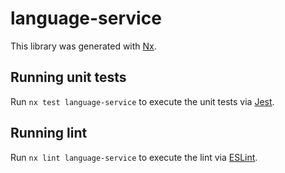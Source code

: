 # language-service

This library was generated with [Nx](https://nx.dev).

## Running unit tests

Run `nx test language-service` to execute the unit tests via [Jest](https://jestjs.io).

## Running lint

Run `nx lint language-service` to execute the lint via [ESLint](https://eslint.org/).
